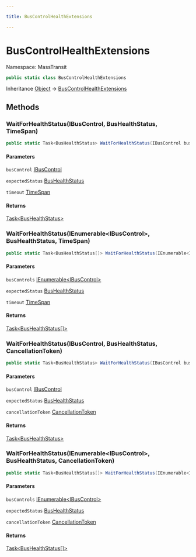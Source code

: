 ```yaml
---

title: BusControlHealthExtensions

---
```


# BusControlHealthExtensions

Namespace: MassTransit

```csharp
public static class BusControlHealthExtensions
```

Inheritance [Object](https://learn.microsoft.com/en-us/dotnet/api/system.object) → [BusControlHealthExtensions](../masstransit/buscontrolhealthextensions)

## Methods

### **WaitForHealthStatus(IBusControl, BusHealthStatus, TimeSpan)**

```csharp
public static Task<BusHealthStatus> WaitForHealthStatus(IBusControl busControl, BusHealthStatus expectedStatus, TimeSpan timeout)
```

#### Parameters

`busControl` [IBusControl](../masstransit/ibuscontrol)<br/>

`expectedStatus` [BusHealthStatus](../masstransit/bushealthstatus)<br/>

`timeout` [TimeSpan](https://learn.microsoft.com/en-us/dotnet/api/system.timespan)<br/>

#### Returns

[Task\<BusHealthStatus\>](https://learn.microsoft.com/en-us/dotnet/api/system.threading.tasks.task-1)<br/>

### **WaitForHealthStatus(IEnumerable\<IBusControl\>, BusHealthStatus, TimeSpan)**

```csharp
public static Task<BusHealthStatus[]> WaitForHealthStatus(IEnumerable<IBusControl> busControls, BusHealthStatus expectedStatus, TimeSpan timeout)
```

#### Parameters

`busControls` [IEnumerable\<IBusControl\>](https://learn.microsoft.com/en-us/dotnet/api/system.collections.generic.ienumerable-1)<br/>

`expectedStatus` [BusHealthStatus](../masstransit/bushealthstatus)<br/>

`timeout` [TimeSpan](https://learn.microsoft.com/en-us/dotnet/api/system.timespan)<br/>

#### Returns

[Task\<BusHealthStatus[]\>](https://learn.microsoft.com/en-us/dotnet/api/system.threading.tasks.task-1)<br/>

### **WaitForHealthStatus(IBusControl, BusHealthStatus, CancellationToken)**

```csharp
public static Task<BusHealthStatus> WaitForHealthStatus(IBusControl busControl, BusHealthStatus expectedStatus, CancellationToken cancellationToken)
```

#### Parameters

`busControl` [IBusControl](../masstransit/ibuscontrol)<br/>

`expectedStatus` [BusHealthStatus](../masstransit/bushealthstatus)<br/>

`cancellationToken` [CancellationToken](https://learn.microsoft.com/en-us/dotnet/api/system.threading.cancellationtoken)<br/>

#### Returns

[Task\<BusHealthStatus\>](https://learn.microsoft.com/en-us/dotnet/api/system.threading.tasks.task-1)<br/>

### **WaitForHealthStatus(IEnumerable\<IBusControl\>, BusHealthStatus, CancellationToken)**

```csharp
public static Task<BusHealthStatus[]> WaitForHealthStatus(IEnumerable<IBusControl> busControls, BusHealthStatus expectedStatus, CancellationToken cancellationToken)
```

#### Parameters

`busControls` [IEnumerable\<IBusControl\>](https://learn.microsoft.com/en-us/dotnet/api/system.collections.generic.ienumerable-1)<br/>

`expectedStatus` [BusHealthStatus](../masstransit/bushealthstatus)<br/>

`cancellationToken` [CancellationToken](https://learn.microsoft.com/en-us/dotnet/api/system.threading.cancellationtoken)<br/>

#### Returns

[Task\<BusHealthStatus[]\>](https://learn.microsoft.com/en-us/dotnet/api/system.threading.tasks.task-1)<br/>
